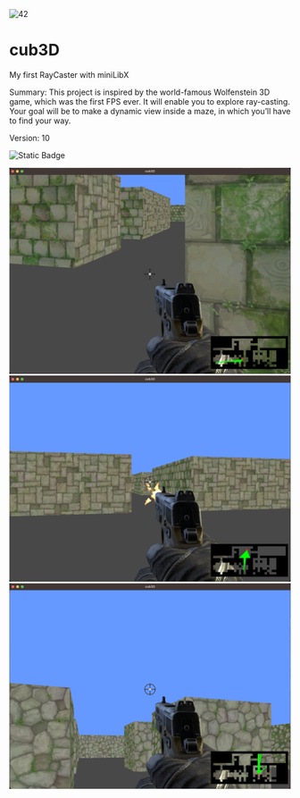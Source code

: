 <img src="https://cdn.simpleicons.org/42/000/fff" alt="42" width=100>

# cub3D

My first RayCaster with miniLibX

Summary: This project is inspired by the world-famous Wolfenstein 3D game, which
was the first FPS ever. It will enable you to explore ray-casting. Your goal will be to
make a dynamic view inside a maze, in which you’ll have to find your way.

Version: 10

![Static Badge](https://img.shields.io/badge/SUCCESS-125%25-darkgreen?style=for-the-badge&logo=42)


<img src="1.png" width=700>
<img src="2.png" width=700>
<img src="3.png" width=700>